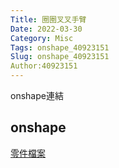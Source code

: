 ```yaml
---
Title: 圈圈叉叉手臂
Date: 2022-03-30
Category: Misc
Tags: onshape_40923151
Slug: onshape_40923151
Author:40923151
---
```

onshape連結

<!-- PELICAN_END_SUMMARY -->

onshape
----
[零件檔案]

[零件檔案]:https://cad.onshape.com/documents/3eed82e1639b90c3b9bad9b4/w/6e79d0081fe0d6279fc86e19/e/8ba8ccf78deefb0f1b684c5b?renderMode=0&uiState=624ef9f99103b76b18ead5d1